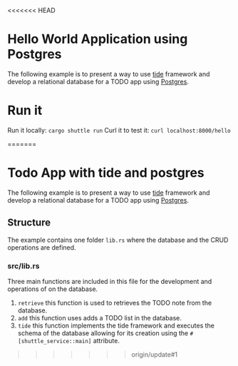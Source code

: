 <<<<<<< HEAD
# Hello World Application using Postgres
The following example is to present a way to use [tide](https://docs.rs/tide/latest/tide/) framework and develop a relational database for a TODO app using [Postgres](https://www.postgresql.org/docs/).

# Run it
Run it locally: `cargo shuttle run`
Curl it to test it: `curl localhost:8000/hello`

=======
# Todo App with tide and postgres
The following example is to present a way to use [tide](https://docs.rs/tide/latest/tide/) framework and develop a relational database for a TODO app using [Postgres](https://www.postgresql.org/docs/).

## Structure 
The example contains one folder `lib.rs` where the database and the CRUD operations are defined. 

### src/lib.rs
Three main functions are included in this file for the development and operations of on the database.
1. `retrieve` this function is used to retrieves the TODO note from the database.
2. `add` this function uses adds a TODO list in the database.
3. `tide` this function implements the tide framework and executes the schema of the database allowing for its creation using the `#[shuttle_service::main]` attribute.
>>>>>>> origin/update#1

